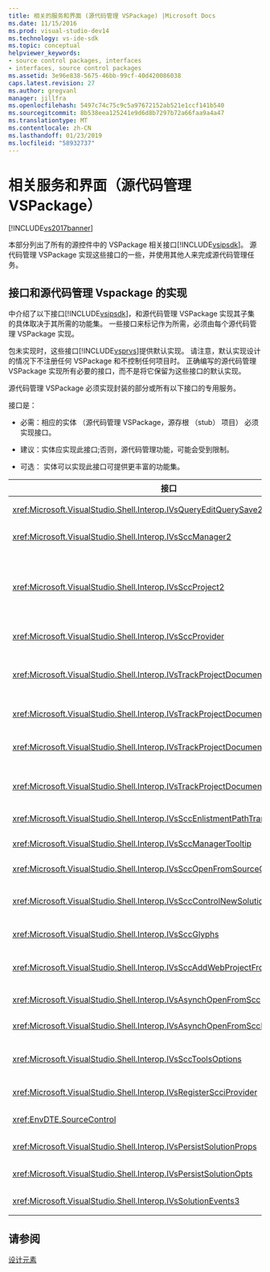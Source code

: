 ```yaml
---
title: 相关的服务和界面 (源代码管理 VSPackage) |Microsoft Docs
ms.date: 11/15/2016
ms.prod: visual-studio-dev14
ms.technology: vs-ide-sdk
ms.topic: conceptual
helpviewer_keywords:
- source control packages, interfaces
- interfaces, source control packages
ms.assetid: 3e96e838-5675-46bb-99cf-40d420086038
caps.latest.revision: 27
ms.author: gregvanl
manager: jillfra
ms.openlocfilehash: 5497c74c75c9c5a97672152ab521e1ccf141b540
ms.sourcegitcommit: 8b538eea125241e9d6d8b7297b72a66faa9a4a47
ms.translationtype: MT
ms.contentlocale: zh-CN
ms.lasthandoff: 01/23/2019
ms.locfileid: "58932737"
---
```

# <a name="related-services-and-interfaces-source-control-vspackage"></a>相关服务和界面（源代码管理 VSPackage）
[!INCLUDE[vs2017banner](../../includes/vs2017banner.md)]

本部分列出了所有的源控件中的 VSPackage 相关接口[!INCLUDE[vsipsdk](../../includes/vsipsdk-md.md)]。 源代码管理 VSPackage 实现这些接口的一些，并使用其他人来完成源代码管理任务。  
  
## <a name="interfaces-implemented-by-and-for-source-control-vspackages"></a>接口和源代码管理 Vspackage 的实现  
 中介绍了以下接口[!INCLUDE[vsipsdk](../../includes/vsipsdk-md.md)]，和源代码管理 VSPackage 实现其子集的具体取决于其所需的功能集。 一些接口来标记作为所需，必须由每个源代码管理 VSPackage 实现。  
  
 包未实现时，这些接口[!INCLUDE[vsprvs](../../includes/vsprvs-md.md)]提供默认实现。 请注意，默认实现设计的情况下不注册任何 VSPackage 和不控制任何项目时。 正确编写的源代码管理 VSPackage 实现所有必要的接口，而不是将它保留为这些接口的默认实现。  
  
 源代码管理 VSPackage 必须实现封装的部分或所有以下接口的专用服务。  
  
 接口是：  
  
-   必需：相应的实体 （源代码管理 VSPackage，源存根 （stub） 项目） 必须实现接口。  
  
-   建议：实体应实现此接口;否则，源代码管理功能，可能会受到限制。  
  
-   可选： 实体可以实现此接口可提供更丰富的功能集。  
  
|接口|用途|由实现|实现？|  
|---------------|-------------|--------------------|----------------|  
|<xref:Microsoft.VisualStudio.Shell.Interop.IVsQueryEditQuerySave2>|编辑器调用此接口，然后再修改或保存文件。 源代码管理 VSPackage 可以签出该文件或拒绝该操作，如果签出失败。|源代码管理 VSPackage|建议|  
|<xref:Microsoft.VisualStudio.Shell.Interop.IVsSccManager2>|此接口提供基本源代码管理功能，对于项目，如注册和取消注册与源代码管理项目和基本源控件中绘制标志符号提供支持。|源代码管理 VSPackage|必需|  
|<xref:Microsoft.VisualStudio.Shell.Interop.IVsSccProject2>|此接口从获取<xref:Microsoft.VisualStudio.Shell.Interop.IVsHierarchy>使用<xref:System.Runtime.InteropServices.Marshal.QueryInterface%2A>函数，或只需强制转换对象实现`IVsHierarchy`到`IVsSccProject2`。 它所获取的项目中的源控件下的文件或通知的当前源代码管理状态或位置的项目。|项目|必需|  
|<xref:Microsoft.VisualStudio.Shell.Interop.IVsSccProvider>|集成模块使用此接口来设置当前活动的 VSPackage。|源代码管理 VSPackage|必需|  
|<xref:Microsoft.VisualStudio.Shell.Interop.IVsTrackProjectDocuments2>|此接口基于订阅模型。 任何 VSPackage 可以指示它希望接收文档事件需要注意 shell 上将要发生的事件。 实现并由[!INCLUDE[vsprvs](../../includes/vsprvs-md.md)]，这反过来将实现的事件传递`IVsTrackProjectDocumentsEvents2`到 VSPackage。|源存根 （stub)|必需|  
|<xref:Microsoft.VisualStudio.Shell.Interop.IVsTrackProjectDocuments3>|此接口提供了批处理、 同步的读/写操作和一种高级`OnQueryAddFiles`方法。|源存根 （stub)|必需|  
|<xref:Microsoft.VisualStudio.Shell.Interop.IVsTrackProjectDocumentsEvents2>|**解决方案资源管理器**和新文件添加到项目，或重命名或从项目中删除文件和文件夹时，项目将调用此接口。 源代码管理 VSPackage 可以签出项目文件或取消操作。|源代码管理 VSPackage|建议|  
|<xref:Microsoft.VisualStudio.Shell.Interop.IVsTrackProjectDocumentsEvents3>|**解决方案资源管理器**和项目调用以响应对 IVstrackProjectDocuments3 接口的方法的调用此接口。 源代码管理 VSPackage 可以跟踪批处理的操作，同步读/写操作，并使用更高级`OnQueryAddFiles`方法。|源代码管理 VSPackage|建议|  
|<xref:Microsoft.VisualStudio.Shell.Interop.IVsSccEnlistmentPathTranslation>|此接口提供登记管理 Web 项目的支持。|源代码管理 VSPackage|建议|  
|<xref:Microsoft.VisualStudio.Shell.Interop.IVsSccManagerTooltip>|此接口用于检索项目的源代码管理文件的工具提示。|源代码管理 VSPackage|Optional|  
|<xref:Microsoft.VisualStudio.Shell.Interop.IVsSccOpenFromSourceControl>|此接口提供的命名空间扩展支持。|源代码管理 VSPackage|Optional|  
|<xref:Microsoft.VisualStudio.Shell.Interop.IVsSccControlNewSolution>|VSPackage 使用此接口将集成到一个命名空间扩展**新建**，**打开**，或**保存**对话框。 因此，项目可以自动添加到源代码管理在创建时，或添加到源代码管理时保存操作已生效。|源代码管理 VSPackage|Optional|  
|<xref:Microsoft.VisualStudio.Shell.Interop.IVsSccGlyphs>|VSPackage 使用此接口定义为源控件中的节点的标志符号的其他标志符号**解决方案资源管理器**。|源代码管理 VSPackage|Optional|  
|<xref:Microsoft.VisualStudio.Shell.Interop.IVsSccAddWebProjectFromSourceControl>|**添加**Web 项目的对话框中使用此接口。 它提供用于浏览源代码管理位置以及用于打开以前在该位置的源控件存储库中添加一个 Web 项目的方法。|源代码管理 VSPackage|建议|  
|<xref:Microsoft.VisualStudio.Shell.Interop.IVsAsynchOpenFromScc>|此接口提供异步 （后台） 加载从源代码管理项目的支持。|源代码管理 VSPackage|Optional|  
|<xref:Microsoft.VisualStudio.Shell.Interop.IVsAsynchOpenFromSccProjectEvents>|此接口允许项目以查看由启动异步加载进度<xref:Microsoft.VisualStudio.Shell.Interop.IVsAsynchOpenFromScc>。|项目|Optional|  
|<xref:Microsoft.VisualStudio.Shell.Interop.IVsSccToolsOptions>|此接口允许在 IDE 来查询活动的源代码管理 VSPackage。 在 IDE 中查询具有意义，即使没有 VSPackage 注册活动的源控件的源代码管理设置的值。 此接口实现，由处理[!INCLUDE[vsprvs](../../includes/vsprvs-md.md)]。|源存根 （stub)|必需|  
|<xref:Microsoft.VisualStudio.Shell.Interop.IVsRegisterScciProvider>|在注册源代码管理 VSPackage 中使用此接口。|源存根 （stub)|必需|  
|<xref:EnvDTE.SourceControl>|在自动化中使用此接口。 在这种情况下，它公开可以但不显示任何 UI 执行的函数。|源代码管理 VSPackage|Optional|  
|<xref:Microsoft.VisualStudio.Shell.Interop.IVsPersistSolutionProps>|此接口用于将源控件设置保存在解决方案 (.sln) 文件。 设置包括源代码管理位置和源控件状态标志。|源代码管理 VSPackage|建议|  
|<xref:Microsoft.VisualStudio.Shell.Interop.IVsPersistSolutionOpts>|此接口用于解决方案选项 (.suo) 文件中保存源代码管理设置。 这可能包括特定于用户的源代码管理设置，例如当前用户的登记位置。|源代码管理 VSPackage|建议|  
|<xref:Microsoft.VisualStudio.Shell.Interop.IVsSolutionEvents3>|此接口用于监视事件以执行操作，如签入之前关闭解决方案，或从源代码管理获取新文件，在打开项目的项目文件。|源代码管理 VSPackage|建议|  
  
## <a name="see-also"></a>请参阅  
 [设计元素](../../extensibility/internals/source-control-vspackage-design-elements.md)
